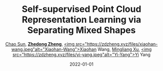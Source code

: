 ---
title: "Self-supervised Point Cloud Representation Learning via Separating Mixed Shapes"
collection: publications
permalink: /publication/Self-sup2022
date: 2022-01-01
doi: 10.1109/TMM.2022.3206664
keywords: 
venue: 'IEEE Transactions on Multimedia'
paperurl: 'https://zdzheng.xyz/files/TMM_3D_Pre_Training.pdf'
code: 'https://github.com/cyysc1998/3d-pretraining'
author: '<a href="https://zdzheng.xyz/authors/Chao-Sun" class="author">Chao Sun</a>, <strong><a href="https://zdzheng.xyz/authors/Zhedong-Zheng" class="author">Zhedong Zheng</a></strong>, <a href="https://zdzheng.xyz/authors/Xiaohan-Wang" class="author"><img src="https://zdzheng.xyz/files/xiaohan-wang.jpeg"alt="Xiaohan-Wang">Xiaohan Wang</a>, <a href="https://zdzheng.xyz/authors/Mingliang-Xu" class="author">Mingliang Xu</a>, <a href="https://zdzheng.xyz/authors/Yi-Yang" class="author"><img src="https://zdzheng.xyz/files/yi-yang.jpeg"alt="Yi-Yang">Yi Yang</a>'
sqlauthor: 'Chao Sun, Zhedong Zheng, Xiaohan Wang, Mingliang Xu, Yi Yang, '
citation: ' Chao Sun,  Zhedong Zheng,  Xiaohan Wang,  Mingliang Xu,  Yi Yang, &quot;Self-supervised Point Cloud Representation Learning via Separating Mixed Shapes.&quot; IEEE Transactions on Multimedia, 2022. DOI: 10.1109/TMM.2022.3206664'
pub_year: '2022'
bib: >
    @article{sun2022self,<br>author = "Sun, Chao and Zheng, Zhedong and Wang, Xiaohan and Xu, Mingliang and Yang, Yi",<br>doi = "10.1109/TMM.2022.3206664",<br>title = "Self-supervised Point Cloud Representation Learning via Separating Mixed Shapes",<br>journal = "IEEE Transactions on Multimedia",<br>url = "https://zdzheng.xyz/files/TMM\_3D\_Pre\_Training.pdf",<br>code = "https://github.com/cyysc1998/3d-pretraining",<br>year = "2022"
    }

---